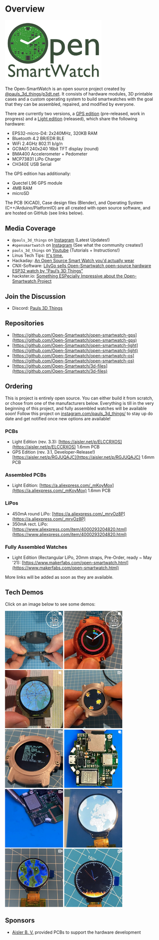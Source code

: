 # Overview

<img src="assets/logo.png" width="320px"/>

The Open-SmartWatch is an open source project created by [@pauls_3d_things](https://www.instagram.com/pauls_3d_things/)/[p3dt.net](https://p3dt.net).
It consists of hardware modules, 3D printable cases and a custom operating system to build smartwatches with the goal that they can be assembled, repaired, and modified by everyone.

There are currently two versions, a [GPS edition](/2_gps-edition/) (pre-released, work in progress) and a [Light edition](/1_light-edition/) (released), which share the following hardware:

* EPS32-micro-D4: 2x240MHz, 320KB RAM
* Bluetooth 4.2 BR/EDR BLE
* WiFi 2.4GHz 802.11 b/g/n
* GC9A01 240x240 16bit TFT display (round)
* BMA400 Accelerometer + Pedometer
* MCP73831 LiPo Charger
* CH340E USB Serial

The GPS edition has additionally:

* Quectel L96 GPS module
* 4MB RAM
* microSD

The PCB (KiCAD), Case design files (Blender), and Operating System (C++/Arduino/PlatformIO) are all created with open source software, and are hosted on GitHub (see links below).

## Media Coverage

* `@pauls_3d_things` on [Instagram](https://www.instagram.com/pauls_3d_things/) (Latest Updates!)
* `#opensmartwatch` on [Instagram](https://www.instagram.com/explore/tags/opensmartwatch/) (See what the community creates!)
* `pauls_3d_things` on [Youtube](https://www.youtube.com/playlist?list=PL7YtNcHw1zWL9PEBSJg6sBpESSBoHjDY6) (Tutorials + Instructions!)
* Linus Tech Tips: [It's time.](https://www.youtube.com/watch?v=xF_SR6aUKHg)
* Hackaday: [An Open Source Smart Watch you'd actually wear](https://hackaday.com/2021/04/08/an-open-source-smart-watch-youd-actually-wear/)
* CNX-Software: [LilyGo sells Open-Smartwatch open-source hardware ESP32 watch by “Paul’s 3D Things”](https://www.cnx-software.com/2021/04/07/lilygo-open-smartwatch-open-source-hardware-esp32-watch-by-pauls-3d-things/)
* hackster.io: [Something ESPecially Impressive about the Open-Smartwatch Project](https://www.hackster.io/news/there-s-something-especially-impressive-about-the-opensmartwatch-project-c2c878b983cf)

## Join the Discussion

* Discord: [Pauls 3D Things](https://discord.gg/9DK5JY6)

## Repositories

* [https://github.com/Open-Smartwatch/open-smartwatch-gps](https://github.com/Open-Smartwatch/open-smartwatch-gps)
* [https://github.com/Open-Smartwatch/open-smartwatch-light](https://github.com/Open-Smartwatch/open-smartwatch-light)
* [https://github.com/Open-Smartwatch/open-smartwatch-os](https://github.com/Open-Smartwatch/open-smartwatch-os)
* [https://github.com/Open-Smartwatch/3d-files](https://github.com/Open-Smartwatch/3d-files)

## Ordering

This is project is entirely open source. You can either build it from scratch, or chose from one of the manufacturers below.
Everything is till in the very beginning of this project, and fully assembled watches will be available soon! Follow this project on [instagram.com/pauls_3d_things/](https://www.instagram.com/pauls_3d_things/) to stay up do date and get notified once new options are available!

### PCBs

* Light Edition (rev. 3.3): [https://aisler.net/p/ELCCRXOS](https://aisler.net/p/ELCCRXOS) 1.6mm PCB
* GPS Edition (rev. 3.1, Developer-Release!) [https://aisler.net/p/RGJUQAJC](https://aisler.net/p/RGJUQAJC) 1.6mm PCB

### Assembled PCBs

* Light Edition: [https://a.aliexpress.com/_mKoyMox](https://a.aliexpress.com/_mKoyMox) 1.6mm PCB

### LiPos

* 450mA round LiPo: [https://a.aliexpress.com/_mrvOz8P](https://a.aliexpress.com/_mrvOz8P)
* 350mA rect. LiPo: [https://www.aliexpress.com/item/4000293204820.html](https://www.aliexpress.com/item/4000293204820.html)

### Fully Assembled Watches

* Light Edition (Rectangular LiPo, 20mm straps, Pre-Order, ready ~ May '21): [https://www.makerfabs.com/open-smartwatch.html](https://www.makerfabs.com/open-smartwatch.html)

More links will be added as soon as they are available.

## Tech Demos

Click on an image below to see some demos:

<a href="https://www.instagram.com/p/CJ0kNxRrvyN/" target="_blank"><img src="assets/media-links/update-10.png" width="192px"/></a>
<a href="https://www.instagram.com/p/CJpAeQTLxKy/" target="_blank"><img src="assets/media-links/update-9.png" width="192px"/></a>
<a href="https://www.instagram.com/p/CJblPtjLbKY/" target="_blank"><img src="assets/media-links/update-8.png" width="192px"/></a>
<a href="https://www.instagram.com/p/CHYqOoEqUUx/" target="_blank"><img src="assets/media-links/update-7.png" width="192px"/></a>
<a href="https://www.instagram.com/p/CHWNOh-KswS/" target="_blank"><img src="assets/media-links/update-6.png" width="192px"/></a>
<a href="https://www.instagram.com/p/CG4RQgAL288/" target="_blank"><img src="assets/media-links/update-5.png" width="192px"/></a>
<a href="https://www.instagram.com/p/CG7JhVLKmCw/" target="_blank"><img src="assets/media-links/update-4.png" width="192px"/></a>
<a href="https://www.instagram.com/p/CFM6PhgKQAZ/" target="_blank"><img src="assets/media-links/update-3.png" width="192px"/></a>
<a href="https://www.instagram.com/p/CEaALDAKkrY/" target="_blank"><img src="assets/media-links/update-2.png" width="192px"/></a>
<a href="https://www.instagram.com/p/CEXmMHgqWuu/" target="_blank"><img src="assets/media-links/update-1.png" width="192px"/></a>

## Sponsors

* [Aisler B. V.](https://aisler.net) provided PCBs to support the hardware development
